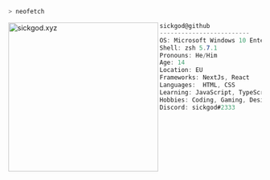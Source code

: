 
```zsh
> neofetch
```

<a href="https://sickgod.xyz"><img align="left" src="https://i.postimg.cc/rsqfpjGw/image-2.png" alt="sickgod.xyz" width="298" /><a/>

```csharp
sickgod@github
-------------------------
OS: Microsoft Windows 10 Enterprise
Shell: zsh 5.7.1
Pronouns: He/Him
Age: 14 
Location: EU
Frameworks: NextJs, React
Languages:  HTML, CSS
Learning: JavaScript, TypeScript, C#, C++, Python
Hobbies: Coding, Gaming, Design
Discord: sickgod#2333
```
